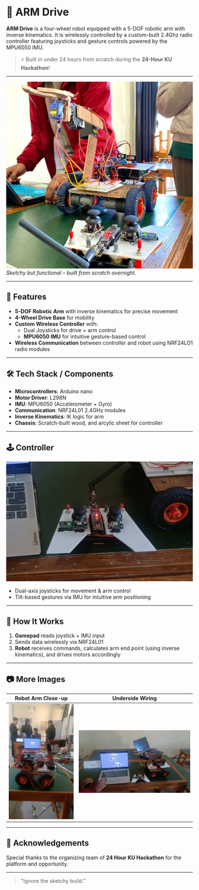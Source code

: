 # 🤖 ARM Drive

**ARM Drive** is a four-wheel robot equipped with a 5-DOF robotic arm with inverse kinematics. It is wirelessly controlled by a custom-built 2.4Ghz radio controller featuring joysticks and gesture controls powered by the MPU6050 IMU.

> ⚡ Built in under 24 hours from scratch during the **24-Hour KU Hackathon**!

---

![ARM Drive Overview](images/1.jpg)
*Sketchy but functional – built from scratch overnight.*

---

## 🚀 Features

- **5-DOF Robotic Arm** with inverse kinematics for precise movement
- **4-Wheel Drive Base** for mobility
- **Custom Wireless Controller** with:
  - Dual Joysticks for drive + arm control
  - **MPU6050 IMU** for intuitive gesture-based control
- **Wireless Communication** between controller and robot using NRF24LO1 radio modules


---

## 🛠️ Tech Stack / Components

- **Microcontrollers**: Arduino nano
- **Motor Driver**: L298N
- **IMU**: MPU6050 (Accelerometer + Gyro)
- **Communication**: NRF24L01 2.4GHz modules
- **Inverse Kinematics**: IK logic for arm
- **Chassis**: Scratch-built wood, and arcylic sheet for controller

---

## 🕹️ Controller

![Custom Controller](images/4.jpg)

- Dual-axis joysticks for movement & arm control  
- Tilt-based gestures via IMU for intuitive arm positioning  

---

## 🔧 How It Works

1. **Gamepad** reads joystick + IMU input
2. Sends data wirelessly via NRF24L01
3. **Robot** receives commands, calculates arm end point (using inverse kinematics), and drives motors accordingly

---

## 📷 More Images

| Robot Arm Close-up | Underside Wiring |
|--------------------|------------------|
| ![Arm](images/2.jpg) | ![Photo](images/3.jpg) |

---


## 🤝 Acknowledgements

Special thanks to the organizing team of **24 Hour KU Hackathon** for the platform and opportunity.

---


> "Ignore the sketchy build."
